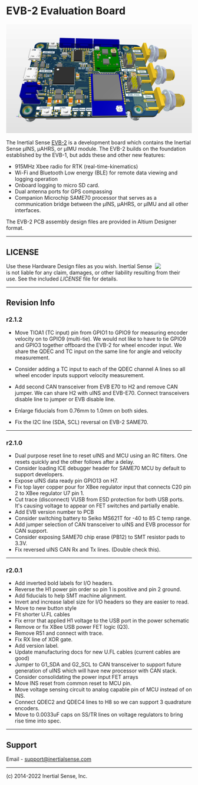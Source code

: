 # EVB-2 Evaluation Board

![EVB-2](images/top.png)

The Inertial Sense [EVB-2](https://docs.inertialsense.com/user-manual/hardware/EVB2/) is a development board which contains the Inertial Sense µINS, µAHRS, or µIMU module. The EVB-2 builds on the foundation established by the EVB-1, but adds these and other new features:

- 915MHz Xbee radio for RTK (real-time-kinematics)
- Wi-Fi and Bluetooth Low energy (BLE) for remote data viewing and logging operation
- Onboard logging to micro SD card.
- Dual antenna ports for GPS compassing
- Companion Microchip SAME70 processor that serves as a communication bridge between the µINS, µAHRS, or µIMU and all other interfaces.

The EVB-2 PCB assembly design files are provided in Altium Designer format.

------

## LICENSE

<img src="https://www.oshwa.org/wp-content/uploads/2014/03/oshw-logo.svg" width="100" align="right" />

Use these Hardware Design files as you wish.  Inertial Sense is not liable for any claim, damages, or other liability resulting from their use.  See the included *LICENSE* file for details.

------

## Revision Info

### r2.1.2

+ Move TIOA1 (TC input) pin from GPIO1 to GPIO9 for measuring encoder velocity on to GPIO9 (multi-tie).  We would not like to have to tie GPIO9 and GPIO3 together offboard the EVB-2 for wheel encoder input.  We share the QDEC and TC input on the same line for angle and velocity measurement.

+ Consider adding a TC input to each of the QDEC channel A lines so all wheel encoder inputs support velocity measurement.
+ Add second CAN transceiver from EVB E70 to H2 and remove CAN jumper.  We can share H2 with uINS and EVB-E70.  Connect transceivers disable line to jumper or EVB disable line.
+ Enlarge fiducials from 0.76mm to 1.0mm on both sides.
+ Fix the I2C line (SDA, SCL) reversal on EVB-2 SAME70.

________________________________________________________________________________

### r2.1.0

+ Dual purpose reset line to reset uINS and MCU using an RC filters.  One resets
  quickly and the other follows after a delay.
+ Consider loading ICE debugger header for SAME70 MCU by default to support
  developers.
+ Expose uINS data ready pin GPIO13 on H7.
+ Fix top layer copper pour for XBee regulator input that connects C20 pin 2 to
  XBee regulator U7 pin 1.
+ Cut trace (disconnect) VUSB from ESD protection for both USB ports.  It's
  causing voltage to appear on FET switches and partially enable.
+ Add EVB version number to PCB
+ Consider switching battery to Seiko MS621T for -40 to 85 C temp range.
+ Add jumper selection of CAN transceiver to uINS and EVB processor for CAN
  support.
+ Consider exposing SAME70 chip erase (PB12) to SMT resistor pads to 3.3V.
+ Fix reversed uINS CAN Rx and Tx lines.  (Double check this).

________________________________________________________________________________

### r2.0.1

+ Add inverted bold labels for I/O headers.
+ Reverse the H1 power pin order so pin 1 is positive and pin 2 ground.
+ Add fiducials to help SMT machine alignment.
+ Invert and increase label size for I/O headers so they are easier to read.
+ Move to new button style
+ Fit shorter U.FL cables
+ Fix error that applied H1 voltage to the USB port in the power schematic
+ Remove or fix XBee USB power FET logic (Q3).
+ Remove R51 and connect with trace.
+ Fix RX line of XOR gate.
+ Add version label.
+ Update manufacturing docs for new U.FL cables (current cables are good)
+ Jumper to G1_SDA and G2_SCL to CAN transceiver to support future generation
  of uINS which will have new processor with CAN stack. 
+ Consider consolidating the power input FET arrays
+ Move INS reset from common reset to MCU pin.
+ Move voltage sensing circuit to analog capable pin of MCU instead of on INS.
+ Connect QDEC2 and QDEC4 lines to H8 so we can support 3 quadrature encoders.
+ Move to 0.0033uF caps on SS/TR lines on voltage regulators to bring rise time
  into spec.

------

## Support

Email - support@inertialsense.com

------

(c) 2014-2022 Inertial Sense, Inc.
